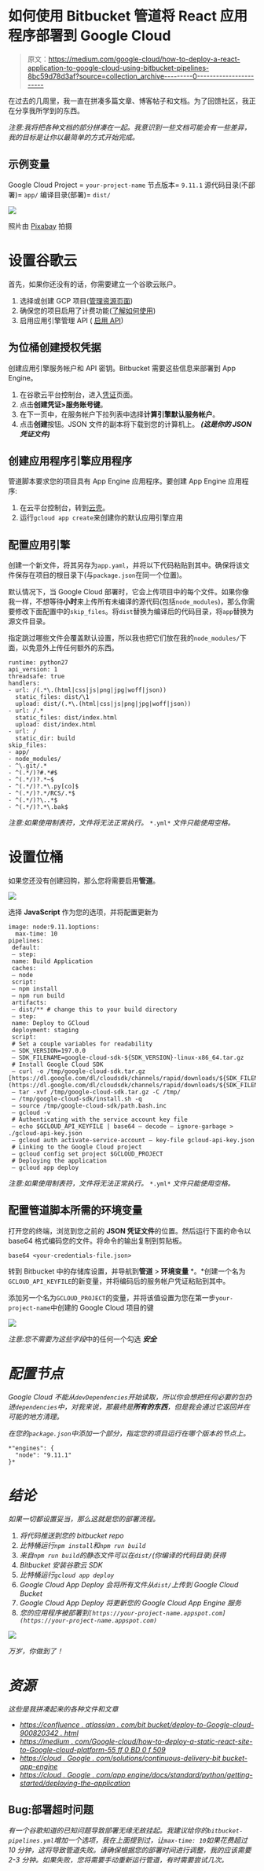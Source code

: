 # 如何使用 Bitbucket 管道将 React 应用程序部署到 Google Cloud

> 原文：<https://medium.com/google-cloud/how-to-deploy-a-react-application-to-google-cloud-using-bitbucket-pipelines-8bc59d78d3af?source=collection_archive---------0----------------------->

在过去的几周里，我一直在拼凑多篇文章、博客帖子和文档。为了回馈社区，我正在分享我所学到的东西。

*注意:我将把各种文档的部分拼凑在一起。我意识到一些文档可能会有一些差异，我的目标是让你以最简单的方式开始完成。*

## 示例变量

Google Cloud Project = `your-project-name`
节点版本= `9.11.1`
源代码目录(不部署)= `app/`
编译目录(部署)= `dist/`

![](img/82d7846d523a7c446ae49666b9de1e82.png)

照片由 [Pixabay](https://www.pexels.com/@pixabay) 拍摄

# 设置谷歌云

首先，如果你还没有的话，你需要建立一个谷歌云账户。

1.  选择或创建 GCP 项目([管理资源页面](https://console.cloud.google.com/cloud-resource-manager))
2.  确保您的项目启用了计费功能([了解如何使用](https://cloud.google.com/billing/docs/how-to/modify-project))
3.  启用应用引擎管理 API ( [启用 API](https://console.cloud.google.com/flows/enableapi?apiid=appengine))

## 为位桶创建授权凭据

创建应用引擎服务帐户和 API 密钥。Bitbucket 需要这些信息来部署到 App Engine。

1.  在谷歌云平台控制台，进入[凭证](https://console.cloud.google.com/apis/credentials)页面。
2.  点击**创建凭证>服务账号键**。
3.  在下一页中，在服务帐户下拉列表中选择**计算引擎默认服务帐户**。
4.  点击**创建**按钮。JSON 文件的副本将下载到您的计算机上。 ***(这是你的 JSON 凭证文件)***

## 创建应用程序引擎应用程序

管道脚本要求您的项目具有 App Engine 应用程序。要创建 App Engine 应用程序:

1.  在云平台控制台，转到[云壳](https://console.cloud.google.com/?cloudshell=true)。
2.  运行`gcloud app create`来创建你的默认应用引擎应用

## 配置应用引擎

创建一个新文件，将其另存为`app.yaml`，并将以下代码粘贴到其中。确保将该文件保存在项目的根目录下(与`package.json`在同一个位置)。

默认情况下，当 Google Cloud 部署时，它会上传项目中的每个文件。如果你像我一样，不想等待**小时**来上传所有未编译的源代码(包括`node_modules`)，那么你需要修改下面配置中的`skip_files`。将`dist`替换为编译后的代码目录，将`app`替换为源文件目录。

指定跳过哪些文件会覆盖默认设置，所以我也把它们放在我的`node_modules/`下面，以免意外上传任何额外的东西。

```
runtime: python27
api_version: 1
threadsafe: true
handlers:
- url: /(.*\.(html|css|js|png|jpg|woff|json))
  static_files: dist/\1
  upload: dist/(.*\.(html|css|js|png|jpg|woff|json))
- url: /.*
  static_files: dist/index.html
  upload: dist/index.html
- url: /
  static_dir: build
skip_files:
- app/
- node_modules/
- ^\.git/.*
- ^(.*/)?#.*#$
- ^(.*/)?.*~$
- ^(.*/)?.*\.py[co]$
- ^(.*/)?.*/RCS/.*$
- ^(.*/)?\..*$
- ^(.*/)?.*\.bak$
```

*注意:如果使用制表符，文件将无法正常执行。* `*.yml*` *文件只能使用空格。*

# 设置位桶

如果您还没有创建回购，那么您将需要启用**管道**。

![](img/9267945fca2f37846593760eb8af5f89.png)

选择 **JavaScript** 作为您的选项，并将配置更新为

```
image: node:9.11.1options:
  max-time: 10
pipelines:
 default:
 — step:
 name: Build Application
 caches:
 — node
 script:
 — npm install
 — npm run build
 artifacts:
 — dist/** # change this to your build directory
 — step:
 name: Deploy to GCloud
 deployment: staging
 script:
 # Set a couple variables for readability
 — SDK_VERSION=197.0.0
 — SDK_FILENAME=google-cloud-sdk-${SDK_VERSION}-linux-x86_64.tar.gz
 # Install Google Cloud SDK
 — curl -o /tmp/google-cloud-sdk.tar.gz [https://dl.google.com/dl/cloudsdk/channels/rapid/downloads/${SDK_FILENAME](https://dl.google.com/dl/cloudsdk/channels/rapid/downloads/${SDK_FILENAME)}
 — tar -xvf /tmp/google-cloud-sdk.tar.gz -C /tmp/
 — /tmp/google-cloud-sdk/install.sh -q
 — source /tmp/google-cloud-sdk/path.bash.inc
 — gcloud -v
 # Authenticating with the service account key file
 — echo $GCLOUD_API_KEYFILE | base64 — decode — ignore-garbage > ./gcloud-api-key.json
 — gcloud auth activate-service-account — key-file gcloud-api-key.json
 # Linking to the Google Cloud project
 — gcloud config set project $GCLOUD_PROJECT
 # Deploying the application
 — gcloud app deploy
```

*注意:如果使用制表符，文件将无法正常执行。* `*.yml*` *文件只能使用空格。*

## 配置管道脚本所需的环境变量

打开您的终端，浏览到您之前的 **JSON 凭证文件**的位置。然后运行下面的命令以 base64 格式编码您的文件。将命令的输出复制到剪贴板。

`base64 <your-credentials-file.json>`

转到 Bitbucket 中的存储库设置，并导航到**管道** > **环境变量** *。*创建一个名为`GCLOUD_API_KEYFILE`的新变量，并将编码后的服务帐户凭证粘贴到其中。

添加另一个名为`GCLOUD_PROJECT`的变量，并将该值设置为您在第一步`your-project-name`中创建的 Google Cloud 项目的键

![](img/97ca642d48471b7dede1b54ab9f2ef4f.png)

*注意:您不需要为这些字段*中的任何一个勾选 ***安全***

# *配置节点*

*Google Cloud 不能从`devDependencies`开始读取，所以你会想把任何必要的包扔进`dependencies`中，对我来说，那最终是**所有的东西**，但是我会通过它返回并在可能的地方清理。*

*在您的`package.json`中添加一个部分，指定您的项目运行在哪个版本的节点上。*

```
*"engines": {
  "node": "9.11.1"
}*
```

# *结论*

*如果一切都设置妥当，那么这就是您的部署流程。*

1.  *将代码推送到您的 bitbucket repo*
2.  *比特桶运行`npm install`和`npm run build`*
3.  *来自`npm run build`的静态文件可以在`dist/`(你编译的代码目录)获得*
4.  *Bitbucket 安装谷歌云 SDK*
5.  *比特桶运行`gcloud app deploy`*
6.  *Google Cloud App Deploy 会将所有文件从`dist/`上传到 Google Cloud Bucket*
7.  *Google Cloud App Deploy 将更新您的 Google Cloud App Engine 服务*
8.  *您的应用程序被部署到`[https://your-project-name.appspot.com](https://your-project-name.appspot.com)`*

*![](img/8d6dd89c58305fb9359897141ecf2161.png)*

*万岁，你做到了！*

# *资源*

*这些是我拼凑起来的各种文件和文章*

*   *[https://confluence . atlassian . com/bit bucket/deploy-to-Google-cloud-900820342 . html](https://confluence.atlassian.com/bitbucket/deploy-to-google-cloud-900820342.html)*
*   *[https://medium . com/Google-cloud/how-to-deploy-a-static-react-site-to-Google-cloud-platform-55 ff 0 BD 0 f 509](/google-cloud/how-to-deploy-a-static-react-site-to-google-cloud-platform-55ff0bd0f509)*
*   *[https://cloud . Google . com/solutions/continuous-delivery-bit bucket-app-engine](https://cloud.google.com/solutions/continuous-delivery-bitbucket-app-engine)*
*   *[https://cloud . Google . com/app engine/docs/standard/python/getting-started/deploying-the-application](https://cloud.google.com/appengine/docs/standard/python/getting-started/deploying-the-application)*

## ****Bug:部署超时问题****

*有一个谷歌知道的已知问题导致部署无缘无故挂起。我建议给你的`bitbucket-pipelines.yml`增加一个选项，我在上面提到过，让`max-time: 10`如果花费超过 10 分钟，这将导致管道失败。请确保根据您的部署时间进行调整，我的应该需要 2-3 分钟。如果失败，您将需要手动重新运行管道，有时需要尝试几次。*